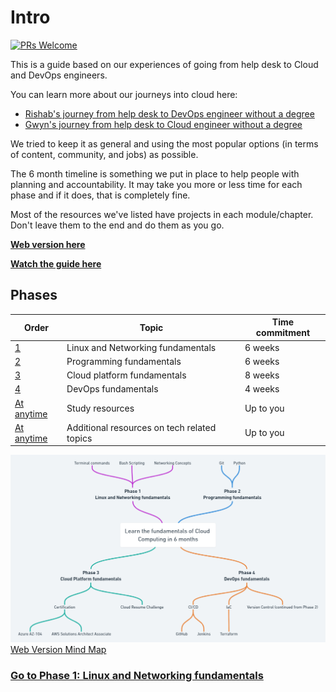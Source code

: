 # Intro

[![PRs Welcome](https://img.shields.io/badge/PRs-welcome-brightgreen.svg?style=flat-square)](http://makeapullrequest.com)

This is a guide based on our experiences of going from help desk to Cloud and DevOps engineers. 

You can learn more about our journeys into cloud here:
- [Rishab's journey from help desk to DevOps engineer without a degree](https://youtu.be/LZuWZ0SBYm8) 
- [Gwyn's journey from help desk to Cloud engineer without a degree](https://youtu.be/kluKaLXJ2lg)

We tried to keep it as general and using the most popular options (in terms of content, community, and jobs) as possible.

The 6 month timeline is something we put in place to help people with planning and accountability. It may take you more or less time for each phase and if it does, that is completely fine.

Most of the resources we've listed have projects in each module/chapter. Don't leave them to the end and do them as you go.

**[Web version here](https://madebygps.github.io/self-taught-guide-to-cloud-computing/)**

**[Watch the guide here](https://youtu.be/ts9vNsrJypE)**

## Phases


| Order | Topic                           | Time commitment |
|-------|---------------------------------|-------------------|
| [1](phase1/README.md)     | Linux and Networking fundamentals | 6 weeks           |
| [2](phase2/README.md)     | Programming fundamentals | 6 weeks           |
| [3](phase3/README.md)    | Cloud platform fundamentals| 8 weeks           |
| [4](phase4/README.md)     | DevOps fundamentals         | 4 weeks           |
| [At anytime](resources/readme.md)     | Study resources         | Up to you        |
| [At anytime](more-topics/README.md)     | Additional resources on tech related topics        | Up to you        |

![MindMap](img/map.png)
[Web Version Mind Map](https://whimsical.com/cloud-computing-YXhM6K6UEmJ7iDe58MsUPx)

### [Go to Phase 1: Linux and Networking fundamentals](phase1/README.md)

